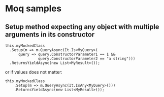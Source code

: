 # Moq samples

## Setup method expecting any object with multiple arguments in its constructor

```
this.myMockedClass
  .Setup(m => m.QueryAsync(It.Is<MyQuery>(
      query => query.ConstructorParameter1 == 1 && 
               query.ConstructorParameter2 == "a string")))
  .ReturnsYieldAsync(new List<MyResult>());
```

or if values does not matter:
```
this.myMockedClass
    .Setup(m => m.QueryAsync(It.IsAny<MyQuery>()))
    .ReturnsYieldAsync(new List<MyResult>());
```
